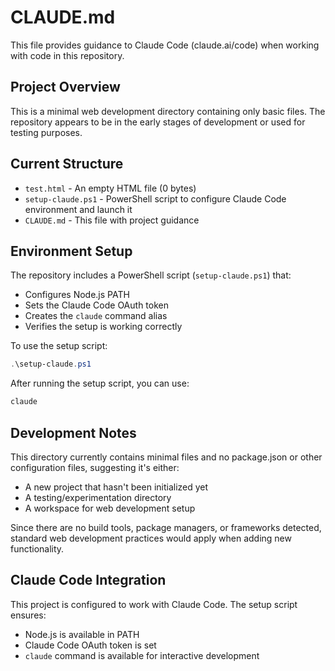 # CLAUDE.md

This file provides guidance to Claude Code (claude.ai/code) when working with code in this repository.

## Project Overview

This is a minimal web development directory containing only basic files. The repository appears to be in the early stages of development or used for testing purposes.

## Current Structure

- `test.html` - An empty HTML file (0 bytes)
- `setup-claude.ps1` - PowerShell script to configure Claude Code environment and launch it
- `CLAUDE.md` - This file with project guidance

## Environment Setup

The repository includes a PowerShell script (`setup-claude.ps1`) that:
- Configures Node.js PATH
- Sets the Claude Code OAuth token
- Creates the `claude` command alias
- Verifies the setup is working correctly

To use the setup script:
```powershell
.\setup-claude.ps1
```

After running the setup script, you can use:
```powershell
claude
```

## Development Notes

This directory currently contains minimal files and no package.json or other configuration files, suggesting it's either:
- A new project that hasn't been initialized yet
- A testing/experimentation directory
- A workspace for web development setup

Since there are no build tools, package managers, or frameworks detected, standard web development practices would apply when adding new functionality.

## Claude Code Integration

This project is configured to work with Claude Code. The setup script ensures:
- Node.js is available in PATH
- Claude Code OAuth token is set
- `claude` command is available for interactive development